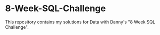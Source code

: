 # 8-Week-SQL-Challenge
This repository contains my solutions for Data with Danny's "8 Week SQL Challenge".
